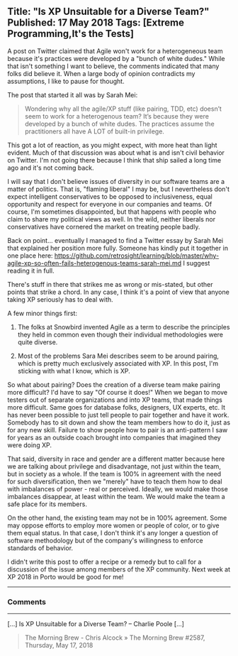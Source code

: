 Title: "Is XP Unsuitable for a Diverse Team?"
Published: 17 May 2018
Tags: [Extreme Programming,It's the Tests]
---
A post on Twitter claimed that Agile won't work for a heterogeneous team because it's practices were developed by a "bunch of white dudes." While that isn't something I want to believe, the comments indicated that many folks did believe it. When a large body of opinion contradicts my assumptions, I like to pause for thought.

The post that started it all was by Sarah Mei:

>Wondering why all the agile/XP stuff (like pairing, TDD, etc) doesn’t seem to work for a heterogenous team? It’s because they were developed by a bunch of white dudes. The practices  assume the practitioners all have A LOT of built-in privilege.

This got a lot of reaction, as you might expect, with more heat than light evident. Much of that discussion was about what is and isn't civil behavior on Twitter. I'm not going there because I think that ship sailed a long time ago and it's not coming back.

I will say that I don't believe issues of diversity in our software teams are a matter of politics. That is, "flaming liberal" I may be, but I nevertheless don't expect intelligent conservatives to be opposed to inclusiveness, equal opportunity and respect for everyone in our companies and teams. Of course, I'm sometimes disappointed, but that happens with people who claim to share my political views as well. In the wild, neither liberals nor conservatives have cornered the market on treating people badly.

Back on point... eventually I managed to find a Twitter essay by Sarah Mei that explained her position more fully. Someone has kindly put it together in one place here: https://github.com/retrosight/learning/blob/master/why-agile-xp-so-often-fails-heterogenous-teams-sarah-mei.md I suggest reading it in full.

There's stuff in there that strikes me as wrong or mis-stated, but other points that strike a chord. In any case, I think it's a point of view that anyone taking XP seriously has to deal with.

A few minor things first:

1. The folks at Snowbird invented Agile as a term to describe the principles they held in common even though their individual methodologies were quite diverse.

2. Most of the problems Sara Mei describes seem to be around pairing, which is pretty much exclusively associated with XP. In this post, I'm sticking with what I know, which is XP.

So what about pairing? Does the creation of a diverse team make pairing more difficult? I'd have to say "Of course it does!" When we began to move testers out of separate organizations and into XP teams, that made things more difficult. Same goes for database folks, designers, UX experts, etc. It has never been possible to just tell people to pair together and have it work. Somebody has to sit down and show the team members how to do it, just as for any new skill. Failure to show people how to pair is an anti-pattern I saw for years as an outside coach brought into companies that imagined they were doing XP.

That said, diversity in race and gender are a different matter because here we are talking about privilege and disadvantage, not just within the team, but in society as a whole. If the team is 100% in agreement with the need for such diversification, then we "merely" have to teach them how to deal with imbalances of power - real or perceived. Ideally, we would make those imbalances disappear, at least within the team. We would make the team a safe place for its members.

On the other hand, the existing team may not be in 100% agreement. Some may oppose efforts to employ more women or people of color, or to give them equal status. In that case, I don't think it's any longer a question of software methodology but of the company's willingness to enforce standards of behavior.

I didn't write this post to offer a recipe or a remedy but to call for a discussion of the issue among members of the XP community. Next week at XP 2018 in Porto would be good for me!

---

### Comments

---

[&#8230;] Is XP Unsuitable for a Diverse Team? &#8211; Charlie Poole [&#8230;]
>The Morning Brew - Chris Alcock &raquo; The Morning Brew #2587, Thursday, May 17, 2018
